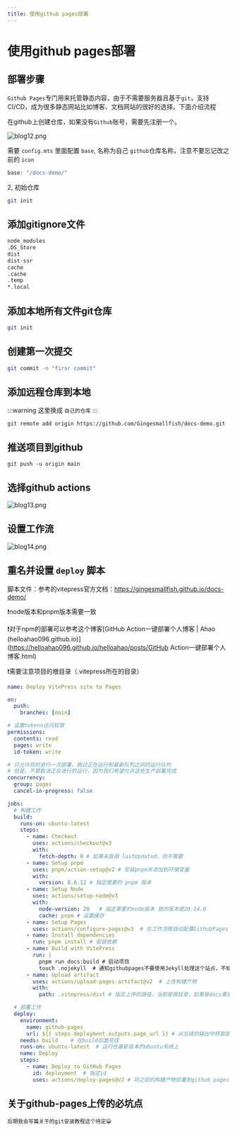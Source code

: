 ```yaml
---
title: 使用github pages部署
---
```


# 使用github pages部署  <Badge type="tip" text="^1.9.0" />

## 部署步骤

`Github Pages`专门用来托管静态内容，由于不需要服务器且基于`git`，支持CI/CD，成为很多静态网站比如博客、文档网站的很好的选择。下面介绍流程

在github上创建仓库，如果没有`Github`账号，需要先注册一个。

![blog12.png](https://img.picui.cn/free/2024/09/08/66ddb4b29c4df.png)

需要 `config.mts` 里面配置 `base`, 名称为自己 `github`仓库名称，注意不要忘记改之前的 `icon`

```ts
base: "/docs-demo/"
```
2, 初始仓库

```bash
git init
```

## 添加gitignore文件

```bash
node_modules
.DS_Store
dist
dist-ssr
cache
.cache
.temp
*.local
```

## 添加本地所有文件git仓库

```bash
git init
```

## 创建第一次提交

```bash
git commit -m "firsr commit"
```

## 添加远程仓库到本地

:::warning
这里换成 `自己的仓库`
:::

```gitignore
git remote add origin https://github.com/Gingesmallfish/docs-demo.git
```
## 推送项目到github

```gitignore
git push -u origin main
```

## 选择github actions

![blog13.png](https://img.picui.cn/free/2024/09/08/66ddb7c7dd5db.png)


## 设置工作流

![blog14.png](https://img.picui.cn/free/2024/09/08/66ddb7fc837fe.png)

## 重名并设置 `deploy` 脚本

脚本文件：参考的vitepress官方文档：<https://gingesmallfish.github.io/docs-demo/>

❗node版本和pnpm版本需要一致

❗对于npm的部署可以参考这个博客[GitHub Action一键部署个人博客 | Ahao (helloahao096.github.io)](https://helloahao096.github.io/helloahao/posts/GitHub Action一键部署个人博客.html)

❗需要注意项目的根目录（.vitepress所在的目录）


```yaml
name: Deploy VitePress site to Pages

on:
  push:
    branches: [main]

# 设置tokenn访问权限
permissions:
  contents: read
  pages: write
  id-token: write

# 只允许同时进行一次部署，跳过正在运行和最新队列之间的运行队列
# 但是，不要取消正在进行的运行，因为我们希望允许这些生产部署完成
concurrency:
  group: pages
  cancel-in-progress: false

jobs:
  # 构建工作
  build:
    runs-on: ubuntu-latest
    steps:
      - name: Checkout
        uses: actions/checkout@v3
        with:
          fetch-depth: 0 # 如果未启用 lastUpdated，则不需要
      - name: Setup pnpm
        uses: pnpm/action-setup@v2 # 安装pnpm并添加到环境变量
        with:
          version: 8.6.12 # 指定需要的 pnpm 版本
      - name: Setup Node
        uses: actions/setup-node@v3
        with:
          node-version: 20   # 指定需要的node版本 我的版本是20.14.0
          cache: pnpm # 设置缓存
      - name: Setup Pages
        uses: actions/configure-pages@v3  # 在工作流程自动配置GithubPages
      - name: Install dependencies
        run: pnpm install # 安装依赖
      - name: Build with VitePress
        run: |
          pnpm run docs:build # 启动项目
          touch .nojekyll  # 通知githubpages不要使用Jekyll处理这个站点，不知道为啥不生效，就手动搞了
      - name: Upload artifact
        uses: actions/upload-pages-artifact@v2  # 上传构建产物
        with:
          path: .vitepress/dist # 指定上传的路径，当前是根目录，如果是docs需要加docs/的前缀

  # 部署工作
  deploy:
    environment:
      name: github-pages
      url: ${{ steps.deployment.outputs.page_url }} # 从后续的输出中获取部署后的页面URL
    needs: build    # 在build后面完成
    runs-on: ubuntu-latest  # 运行在最新版本的ubuntu系统上
    name: Deploy
    steps:
      - name: Deploy to GitHub Pages
        id: deployment  # 指定id
        uses: actions/deploy-pages@v2 # 将之前的构建产物部署到github pages中
```

## 关于github-pages上传的必坑点




`后期我会写篇关于的git安装教程这个待定😀`